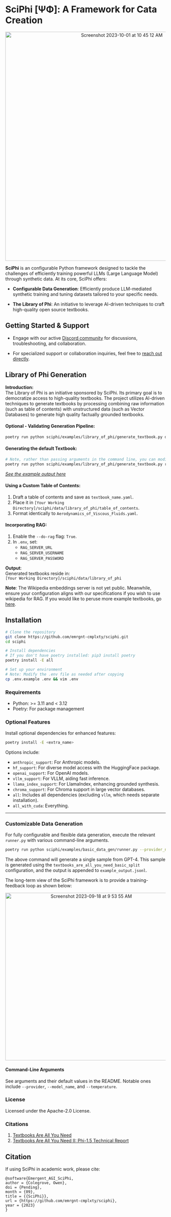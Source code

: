 # **SciPhi [ΨΦ]: A Framework for Cata Creation**

<p align="center">
<img width="716" alt="Screenshot 2023-10-01 at 10 45 12 AM" src="https://github.com/emrgnt-cmplxty/sciphi/assets/68796651/c4192288-b5af-4ef8-9774-82b3bb5c8251">
</p>

**SciPhi** is an configurable Python framework designed to tackle the challenges of efficiently training powerful LLMs (Large Language Model) through synthetic data. At its core, SciPhi offers:

- **Configurable Data Generation**: Efficiently produce LLM-mediated synthetic training and tuning datasets tailored to your specific needs.
  
- **The Library of Phi**: An initiative to leverage AI-driven techniques to craft high-quality open source textbooks.

## **Getting Started & Support**

- Engage with our active [Discord community](https://discord.gg/j9GxfbxqAe) for discussions, troubleshooting, and collaboration.
  
- For specialized support or collaboration inquiries, feel free to [reach out directly](mailto:owen@emergentagi.com).

## **Library of Phi Generation**

**Introduction:**  
The Library of Phi is an initiative sponsored by SciPhi. Its primary goal is to democratize access to high-quality textbooks. The project utilizes AI-driven techniques to generate textbooks by processing combining raw information (such as table of contents) with unstructured data (such as Vector Databases) to generate high quality factually grounded textbooks.

#### **Optional - Validating Generation Pipeline:**

```bash
poetry run python sciphi/examples/library_of_phi/generate_textbook.py dry_run
```


#### **Generating the default Textbook:**

```bash
# Note, rather than passing arguments in the command line, you can modify the default settings in config/generation_settings/book_draft_settings.yml
poetry run python sciphi/examples/library_of_phi/generate_textbook.py run  --llm-provider=openai --llm_model_name=gpt-3.5-turbo --do-rag=False --textbook=Aerodynamics_of_Viscous_Fluids --filter_existing_books=False --log-level=debug
```

_[See the example output here](sciphi/data/library_of_phi/sample/Aerodynamics_of_Viscous_Fluids.md)_

#### **Using a Custom Table of Contents:**

1. Draft a table of contents and save as `textbook_name.yaml`.
2. Place it in `[Your Working Directory]/sciphi/data/library_of_phi/table_of_contents`.
3. Format identically to `Aerodynamics_of_Viscous_Fluids.yaml`.

#### **Incorporating RAG:**

1. Enable the `--do-rag` flag: `True`.
2. In `.env`, set:
   - `RAG_SERVER_URL`
   - `RAG_SERVER_USERNAME`
   - `RAG_SERVER_PASSWORD`

**Output**:  
Generated textbooks reside in:  
`[Your Working Directory]/sciphi/data/library_of_phi`

**Note**: The Wikipedia embeddings server is not yet public. Meanwhile, ensure your configuration aligns with our specifications if you wish to use wikipedia for RAG. If you would like to peruse more example textbooks, go [here](https://github.com/emrgnt-cmplxty/library_of_phi/tree/main).

## **Installation**

```bash
# Clone the repository
git clone https://github.com/emrgnt-cmplxty/sciphi.git
cd sciphi

# Install dependencies
# If you don't have poetry installed: pip3 install poetry
poetry install -E all

# Set up your environment
# Note: Modify the .env file as needed after copying
cp .env.example .env && vim .env
```

### Requirements

- Python: >= 3.11 and < 3.12
- Poetry: For package management

### Optional Features

Install optional dependencies for enhanced features:

```bash
poetry install -E <extra_name>
```

Options include:
- `anthropic_support`: For Anthropic models.
- `hf_support`: For diverse model access with the HuggingFace package.
- `openai_support`: For OpenAI models.
- `vllm_support`: For VLLM, aiding fast inference.
- `llama_index_support`: For LlamaIndex, enhancing grounded synthesis.
- `chroma_support`: For Chroma support in large vector databases.
- `all`: Includes all dependencies (excluding `vllm`, which needs separate installation).
- `all_with_cuda`: Everything.

---

### **Customizable Data Generation**

For fully configurable and flexible data generation, execute the relevant `runner.py` with various command-line arguments.

```bash
poetry run python sciphi/examples/basic_data_gen/runner.py --provider_name=openai --model_name=gpt-4 --log_level=INFO --batch_size=1 --num_samples=1 --output_file_name=example_output.jsonl --example_config=textbooks_are_all_you_need_basic_split
```

The above command will generate a single sample from GPT-4. This sample is generated using the `textbooks_are_all_you_need_basic_split` configuration, and the output is appended to `example_output.jsonl`. 

The long-term view of the SciPhi framework is to provide a training-feedback loop as shown below:

<p align="center">
<img width="524" alt="Screenshot 2023-09-18 at 9 53 55 AM" src="https://github.com/emrgnt-cmplxty/SciPhi/assets/68796651/9731f891-1d99-432a-aaec-37916bc6362f">
</p>

#### **Command-Line Arguments**

See arguments and their default values in the README. Notable ones include `--provider`, `--model_name`, and `--temperature`.

### License

Licensed under the Apache-2.0 License.

### Citations

1. [Textbooks Are All You Need](https://arxiv.org/abs/2306.11644)
2. [Textbooks Are All You Need II: Phi-1.5 Technical Report](https://arxiv.org/abs/2309.05463)

## Citation

If using SciPhi in academic work, please cite:

```
@software{Emergent_AGI_SciPhi,
author = {Colegrove, Owen},
doi = {Pending},
month = {09},
title = {{SciPhi}},
url = {https://github.com/emrgnt-cmplxty/sciphi},
year = {2023}
}
```
